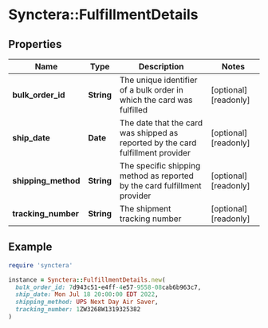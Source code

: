 # Synctera::FulfillmentDetails

## Properties

| Name | Type | Description | Notes |
| ---- | ---- | ----------- | ----- |
| **bulk_order_id** | **String** | The unique identifier of a bulk order in which the card was fulfilled | [optional][readonly] |
| **ship_date** | **Date** | The date that the card was shipped as reported by the card fulfillment provider | [optional][readonly] |
| **shipping_method** | **String** | The specific shipping method as reported by the card fulfillment provider | [optional][readonly] |
| **tracking_number** | **String** | The shipment tracking number | [optional][readonly] |

## Example

```ruby
require 'synctera'

instance = Synctera::FulfillmentDetails.new(
  bulk_order_id: 7d943c51-e4ff-4e57-9558-08cab6b963c7,
  ship_date: Mon Jul 18 20:00:00 EDT 2022,
  shipping_method: UPS Next Day Air Saver,
  tracking_number: 1ZW3268W1319325382
)
```

